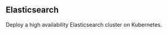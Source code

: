 Elasticsearch
--------------------------------------------

Deploy a high availability Elasticsearch cluster on Kubernetes.

